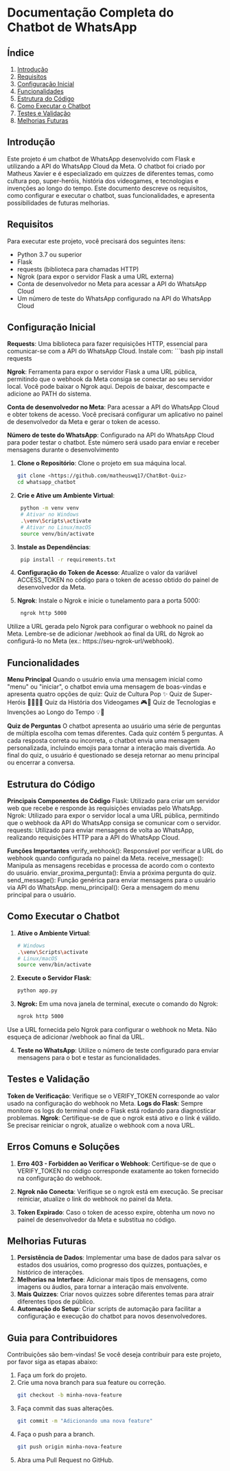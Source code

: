 # Documentação Completa do Chatbot de WhatsApp

## Índice
1. [Introdução](#introdução)
2. [Requisitos](#requisitos)
3. [Configuração Inicial](#configuração-inicial)
4. [Funcionalidades](#funcionalidades)
5. [Estrutura do Código](#estrutura-do-código)
6. [Como Executar o Chatbot](#como-executar-o-chatbot)
7. [Testes e Validação](#testes-e-validação)
8. [Melhorias Futuras](#melhorias-futuras)

## Introdução
Este projeto é um chatbot de WhatsApp desenvolvido com Flask e utilizando a API do WhatsApp Cloud da Meta. O chatbot foi criado por Matheus Xavier e é especializado em quizzes de diferentes temas, como cultura pop, super-heróis, história dos videogames, e tecnologias e invenções ao longo do tempo. Este documento descreve os requisitos, como configurar e executar o chatbot, suas funcionalidades, e apresenta possibilidades de futuras melhorias.

## Requisitos
Para executar este projeto, você precisará dos seguintes itens:

- Python 3.7 ou superior
- Flask
- requests (biblioteca para chamadas HTTP)
- Ngrok (para expor o servidor Flask a uma URL externa)
- Conta de desenvolvedor no Meta para acessar a API do WhatsApp Cloud
- Um número de teste do WhatsApp configurado na API do WhatsApp Cloud

## Configuração Inicial
**Requests**: Uma biblioteca para fazer requisições HTTP, essencial para comunicar-se com a API do WhatsApp Cloud. Instale com:
    ```bash
    pip install requests

**Ngrok**: Ferramenta para expor o servidor Flask a uma URL pública, permitindo que o webhook da Meta consiga se conectar ao seu servidor local. Você pode baixar o Ngrok aqui. Depois de baixar, descompacte e adicione ao PATH do sistema.

**Conta de desenvolvedor no Meta**: Para acessar a API do WhatsApp Cloud e obter tokens de acesso. Você precisará configurar um aplicativo no painel de desenvolvedor da Meta e gerar o token de acesso.

**Número de teste do WhatsApp**: Configurado na API do WhatsApp Cloud para poder testar o chatbot. Este número será usado para enviar e receber mensagens durante o desenvolvimento

1. **Clone o Repositório**: Clone o projeto em sua máquina local.
   ```bash
   git clone <https://github.com/matheuswq17/ChatBot-Quiz>
   cd whatsapp_chatbot
   
2. **Crie e Ative um Ambiente Virtual**:
   ```bash
    python -m venv venv
    # Ativar no Windows
    .\venv\Scripts\activate
    # Ativar no Linux/macOS
    source venv/bin/activate

3. **Instale as Dependências**:
   ```bash
    pip install -r requirements.txt

4. **Configuração do Token de Acesso**: Atualize o valor da variável ACCESS_TOKEN no código para o token de acesso obtido do painel de desenvolvedor da Meta.

5. **Ngrok**: Instale o Ngrok e inicie o tunelamento para a porta 5000:
   ```bash
    ngrok http 5000
Utilize a URL gerada pelo Ngrok para configurar o webhook no painel da Meta. Lembre-se de adicionar /webhook ao final da URL do Ngrok ao configurá-lo no Meta (ex.: https://seu-ngrok-url/webhook).

## Funcionalidades
**Menu Principal**
Quando o usuário envia uma mensagem inicial como "menu" ou "iniciar", o chatbot envia uma mensagem de boas-vindas e apresenta quatro opções de quiz:
    Quiz de Cultura Pop ✨
    Quiz de Super-Heróis 🦸‍♂️🦸‍♀️
    Quiz da História dos Videogames 🎮📜
    Quiz de Tecnologias e Invenções ao Longo do Tempo 💡🔧

**Quiz de Perguntas**
    O chatbot apresenta ao usuário uma série de perguntas de múltipla escolha com temas diferentes. Cada quiz contém 5 perguntas.
    A cada resposta correta ou incorreta, o chatbot envia uma mensagem personalizada, incluindo emojis para tornar a interação mais divertida.
    Ao final do quiz, o usuário é questionado se deseja retornar ao menu principal ou encerrar a conversa.

## Estrutura do Código
**Principais Componentes do Código**
    Flask: Utilizado para criar um servidor web que recebe e responde às requisições enviadas pelo WhatsApp.
    Ngrok: Utilizado para expor o servidor local a uma URL pública, permitindo que o webhook da API do WhatsApp consiga se comunicar com o servidor.
    requests: Utilizado para enviar mensagens de volta ao WhatsApp, realizando requisições HTTP para a API do WhatsApp Cloud.

**Funções Importantes**
    verify_webhook(): Responsável por verificar a URL do webhook quando configurada no painel da Meta.
    receive_message(): Manipula as mensagens recebidas e processa de acordo com o contexto do usuário.
    enviar_proxima_pergunta(): Envia a próxima pergunta do quiz.
    send_message(): Função genérica para enviar mensagens para o usuário via API do WhatsApp.
    menu_principal(): Gera a mensagem do menu principal para o usuário.

## Como Executar o Chatbot
1. **Ative o Ambiente Virtual**:
    ```bash
    # Windows
    .\venv\Scripts\activate
    # Linux/macOS
    source venv/bin/activate

2. **Execute o Servidor Flask**:
    ```bash
    python app.py

3. **Ngrok:** Em uma nova janela de terminal, execute o comando do Ngrok:
    ```bash
    ngrok http 5000

Use a URL fornecida pelo Ngrok para configurar o webhook no Meta. Não esqueça de adicionar /webhook ao final da URL.

4. **Teste no WhatsApp**: Utilize o número de teste configurado para enviar mensagens para o bot e testar as funcionalidades.

## Testes e Validação
**Token de Verificação**: Verifique se o VERIFY_TOKEN corresponde ao valor usado na configuração do webhook no Meta.
**Logs do Flask**: Sempre monitore os logs do terminal onde o Flask está rodando para diagnosticar problemas.
**Ngrok**: Certifique-se de que o ngrok está ativo e o link é válido. Se precisar reiniciar o ngrok, atualize o webhook com a nova URL.

## Erros Comuns e Soluções
1. **Erro 403 - Forbidden ao Verificar o Webhook**:
    Certifique-se de que o VERIFY_TOKEN no código corresponde exatamente ao token fornecido na configuração do webhook.

2. **Ngrok não Conecta**:
    Verifique se o ngrok está em execução. Se precisar reiniciar, atualize o link do webhook no painel da Meta.

3. **Token Expirado**:
    Caso o token de acesso expire, obtenha um novo no painel de desenvolvedor da Meta e substitua no código.

## Melhorias Futuras
1. **Persistência de Dados**: Implementar uma base de dados para salvar os estados dos usuários, como progresso dos quizzes, pontuações, e histórico de interações.
2. **Melhorias na Interface**: Adicionar mais tipos de mensagens, como imagens ou áudios, para tornar a interação mais envolvente.
3. **Mais Quizzes**: Criar novos quizzes sobre diferentes temas para atrair diferentes tipos de público.
4. **Automação do Setup**: Criar scripts de automação para facilitar a configuração e execução do chatbot para novos desenvolvedores.

## Guia para Contribuidores
Contribuições são bem-vindas! Se você deseja contribuir para este projeto, por favor siga as etapas abaixo:

1. Faça um fork do projeto.
2. Crie uma nova branch para sua feature ou correção.
    ```bash
    git checkout -b minha-nova-feature
3. Faça commit das suas alterações.
    ```bash
    git commit -m "Adicionando uma nova feature"

4. Faça o push para a branch.
    ```bash
    git push origin minha-nova-feature
5. Abra uma Pull Request no GitHub.
